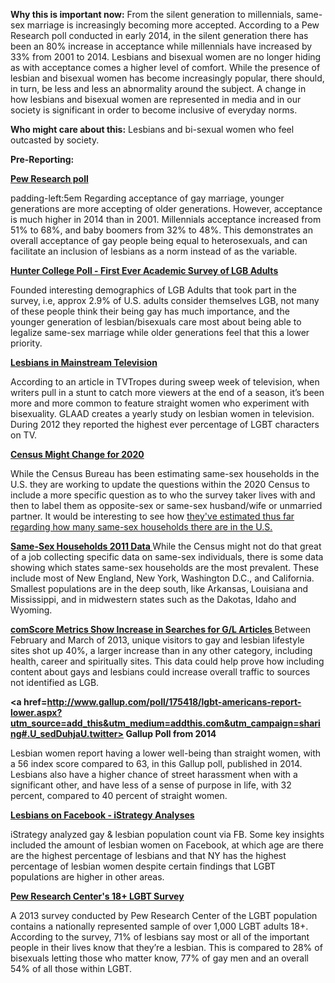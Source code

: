 **Why this is important now:**
From the silent generation to millennials, same-sex marriage is increasingly becoming more accepted. According to a Pew Research poll conducted in early 2014, in the silent generation there has been an 80% increase in acceptance while millennials have increased by 33% from 2001 to 2014. Lesbians and bisexual women are no longer hiding as with acceptance comes a higher level of comfort. While the presence of lesbian and bisexual women has become increasingly popular, there should, in turn, be less and less an abnormality around the subject. A change in how lesbians and bisexual women are represented in media and in our society is significant in order to become inclusive of everyday norms.

**Who might care about this:**
Lesbians and bi-sexual women who feel outcasted by society.

**Pre-Reporting:**

 **<a href=http://features.pewforum.org/same-sex-marriage-attitudes/slide2.php>Pew Research poll </a>**
 
padding-left:5em Regarding acceptance of gay marriage, younger generations are more accepting of older generations. However, acceptance is much higher in 2014 than in 2001. Millennials acceptance increased from 51% to 68%, and baby boomers from 32% to 48%. This demonstrates an overall acceptance of gay people being equal to heterosexuals, and can facilitate an inclusion of lesbians as a norm instead of as the variable.

**<a href=http://politics.as.nyu.edu/docs/IO/4819/hunter_college_poll.pdf> Hunter College Poll - First Ever Academic Survey of LGB Adults </a>**

Founded interesting demographics of LGB Adults that took part in the survey, i.e, approx 2.9% of U.S. adults consider themselves LGB, not many of these people think their being gay has much importance, and the younger generation of lesbian/bisexuals care most about being able to legalize same-sex marriage while older generations feel that this a lower priority.

**<a href=https://www.glaad.org/files/whereweareontv12.pdf> Lesbians in Mainstream Television </a>**

According to an article in TVTropes during sweep week of television, when writers pull in a stunt to catch more viewers at the end of a season, it’s been more and more common to feature straight women who experiment with bisexuality. GLAAD creates a yearly study on lesbian women in television. During 2012 they reported the highest ever percentage of LGBT characters on TV.

**<a href=http://fivethirtyeight.com/features/the-census-still-doesnt-know-how-many-same-sex-couples-there-are/> Census Might Change for 2020 </a>**

While the Census Bureau has been estimating same-sex households in the U.S. they are working to update the questions within the 2020 Census to include a more specific question as to who the survey taker lives with and then to label them as opposite-sex or same-sex husband/wife or unmarried partner. It would be interesting to see how <a href=http://www.pewresearch.org/fact-tank/2014/05/13/census-struggles-to-reach-an-accurate-number-on-gay-marriages/> they've estimated thus far regarding how many same-sex households there are in the U.S. </a>

**<a href=http://www.census.gov/prod/2011pubs/acsbr10-03.pdf> Same-Sex Households 2011 Data </a>**
While the Census might not do that great of a job collecting specific data on same-sex individuals, there is some data showing which states same-sex households are the most prevalent.  These include most of New England, New York, Washington D.C., and California.  Smallest populations are in the deep south, like Arkansas, Louisiana and Mississippi, and in midwestern states such as the Dakotas, Idaho and Wyoming.

**<a href=http://trends.e-strategyblog.com/2013/05/09/top-gaining-site-categories-february-march-2013/11020> comScore Metrics Show Increase in Searches for G/L Articles </a>**
Between February and March of 2013, unique visitors to gay and lesbian lifestyle sites shot up 40%, a larger increase than in any other category, including health, career and spiritually sites.  This data could help prove how including content about gays and lesbians could increase overall traffic to sources not identified as LGB. 

**<a href=http://www.gallup.com/poll/175418/lgbt-americans-report-lower.aspx?utm_source=add_this&utm_medium=addthis.com&utm_campaign=sharing#.U_sedDuhjaU.twitter> Gallup Poll from 2014 </a>**

Lesbian women report having a lower well-being than straight women, with a 56 index score compared to 63, in this Gallup poll, published in 2014. Lesbians also have a higher chance of street harassment when with a significant other, and have less of a sense of purpose in life, with 32 percent, compared to 40 percent of straight women.

**<a href=http://istrategylabs.com/2010/04/facebook-gay-men-and-lesbian-statistics-pakistan-and-washington-dc-standout/> Lesbians on Facebook - iStrategy Analyses </a>**

iStrategy analyzed gay & lesbian population count via FB. Some key insights included the amount of lesbian women on Facebook, at which age are there are the highest percentage of lesbians and that NY has the highest percentage of lesbian women despite certain findings that LGBT populations are higher in other areas. 

**<a href=http://www.pewsocialtrends.org/2013/06/13/a-survey-of-lgbt-americans/> Pew Research Center's 18+ LGBT Survey </a>**

A 2013 survey conducted by Pew Research Center of the LGBT population contains a nationally represented sample of over 1,000 LGBT adults 18+. According to the survey, 71% of lesbians say most or all of the important people in their lives know that they’re a lesbian. This is compared to 28% of bisexuals letting those who matter know, 77% of gay men and an overall 54% of all those within LGBT. 




